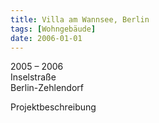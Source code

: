 ```yaml
---
title: Villa am Wannsee, Berlin
tags: [Wohngebäude]
date: 2006-01-01
---
```

2005 – 2006<br/>
Inselstraße<br/>
Berlin-Zehlendorf

Projektbeschreibung

